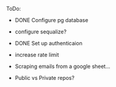 ToDo:
- DONE Configure pg database

 - configure sequalize?
- DONE Set up authenticaion
- increase rate limit

- Scraping emails from a google sheet...
- Public vs Private repos?
